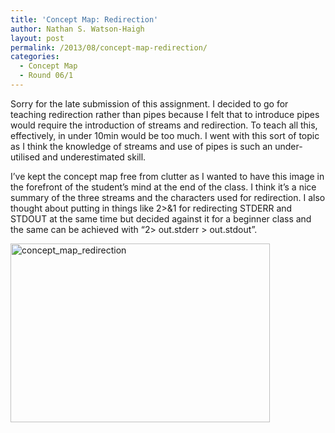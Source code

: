 ```yaml
---
title: 'Concept Map: Redirection'
author: Nathan S. Watson-Haigh
layout: post
permalink: /2013/08/concept-map-redirection/
categories:
  - Concept Map
  - Round 06/1
---
```

Sorry for the late submission of this assignment. I decided to go for teaching redirection rather than pipes because I felt that to introduce pipes would require the introduction of streams and redirection. To teach all this, effectively, in under 10min would be too much. I went with this sort of topic as I think the knowledge of streams and use of pipes is such an under-utilised and underestimated skill.

I&#8217;ve kept the concept map free from clutter as I wanted to have this image in the forefront of the student&#8217;s mind at the end of the class. I think it&#8217;s a nice summary of the three streams and the characters used for redirection. I also thought about putting in things like 2>&1 for redirecting STDERR and STDOUT at the same time but decided against it for a beginner class and the same can be achieved with &#8220;2> out.stderr > out.stdout&#8221;.

[<img class="alignnone size-medium wp-image-4115" alt="concept_map_redirection" src="http://teaching.software-carpentry.org/wp-content/uploads/2013/08/concept_map_redirection-300x207.png" width="415" height="286" />][1]

&nbsp;

 [1]: http://teaching.software-carpentry.org/wp-content/uploads/2013/08/concept_map_redirection.png
